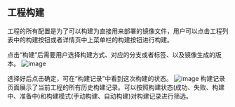 ## 工程构建
工程的所有配置是为了可以构建为直接用来部署的镜像文件，用户可以点击工程列表中的构建按钮或者详情页中上菜单栏的构建按钮进行构建。

点击“构建”后需要用户选择构建方式、对应的分支或者标签、以及镜像生成的版本。
![image](https://domeos-pics2.bjcnc.scs.sohucs.com/%E5%B7%A5%E7%A8%8B%E6%9E%84%E5%BB%BA.png)

选择好后点击确定，可在“构建记录”中看到这次构建的状态。
![image](https://domeos-pics2.bjcnc.scs.sohucs.com/%E6%9E%84%E5%BB%BA%E8%AE%B0%E5%BD%95.png)
构建记录页面展示了当前工程的所有历史构建记录。可以按照构建状态(成功、失败、构建中、准备中)和构建模式(手动构建、自动构建)对构建记录进行筛选。


